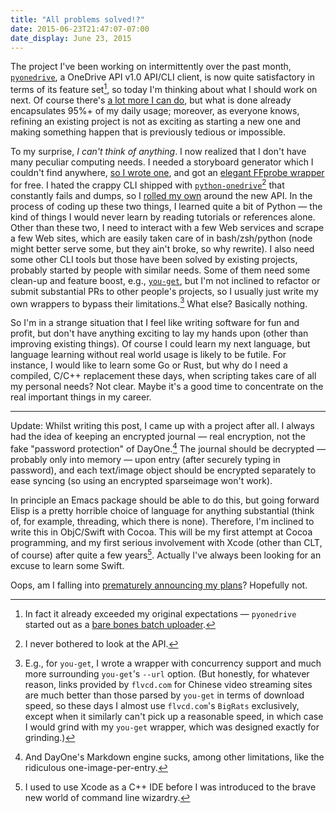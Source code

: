 ```yaml
---
title: "All problems solved!?"
date: 2015-06-23T21:47:07-07:00
date_display: June 23, 2015
---
```

The project I've been working on intermittently over the past month, [`pyonedrive`](https://github.com/zmwangx/pyonedrive), a OneDrive API v1.0 API/CLI client, is now quite satisfactory in terms of its feature set[^1], so today I'm thinking about what I should work on next. Of course there's [a lot more I can do](https://github.com/zmwangx/pyonedrive/labels/enhancement), but what is done already encapsulates 95%+ of my daily usage; moreover, as everyone knows, refining an existing project is not as exciting as starting a new one and making something happen that is previously tedious or impossible.

[^1]: In fact it already exceeded my original expectations — `pyonedrive` started out as a [bare bones batch uploader](https://github.com/zmwangx/pyonedrive/blob/4d21308545ec1462c3892b9ca25300042f1ccb81/README.rst).

To my surprise, *I can't think of anything*. I now realized that I don't have many peculiar computing needs. I needed a storyboard generator which I couldn't find anywhere, [so I wrote one](https://github.com/zmwangx/storyboard), and got an [elegant FFprobe wrapper](https://storyboard.readthedocs.org/en/latest/metadata-cli.html) for free. I hated the crappy CLI shipped with [`python-onedrive`](https://github.com/mk-fg/python-onedrive)[^2] that constantly fails and dumps, so I [rolled my own](https://github.com/zmwangx/pyonedrive) around the new API. In the process of coding up these two things, I learned quite a bit of Python — the kind of things I would never learn by reading tutorials or references alone. Other than these two, I need to interact with a few Web services and scrape a few Web sites, which are easily taken care of in bash/zsh/python (node might better serve some, but they ain't broke, so why rewrite). I also need some other CLI tools but those have been solved by existing projects, probably started by people with similar needs. Some of them need some clean-up and feature boost, e.g., [`you-get`](https://github.com/soimort/you-get), but I'm not inclined to refactor or submit substantial PRs to other people's projects, so I usually just write my own wrappers to bypass their limitations.[^3] What else? Basically nothing.

[^2]: I never bothered to look at the API.

[^3]: E.g., for `you-get`, I wrote a wrapper with concurrency support and much more surrounding `you-get`'s `--url` option. (But honestly, for whatever reason, links provided by `flvcd.com` for Chinese video streaming sites are much better than those parsed by `you-get` in terms of download speed, so these days I almost use `flvcd.com`'s `BigRats` exclusively, except when it similarly can't pick up a reasonable speed, in which case I would grind with my `you-get` wrapper, which was designed exactly for grinding.)

So I'm in a strange situation that I feel like writing software for fun and profit, but don't have anything exciting to lay my hands upon (other than improving existing things). Of course I could learn my next language, but language learning without real world usage is likely to be futile. For instance, I would like to learn some Go or Rust, but why do I need a compiled, C/C++ replacement these days, when scripting takes care of all my personal needs? Not clear. Maybe it's a good time to concentrate on the real important things in my career.

---

Update: Whilst writing this post, I came up with a project after all. I always had the idea of keeping an encrypted journal — real encryption, not the fake "password protection" of DayOne.[^dayone] The journal should be decrypted — probably only into memory — upon entry (after securely typing in password), and each text/image object should be encrypted separately to ease syncing (so using an encrypted sparseimage won't work).

In principle an Emacs package should be able to do this, but going forward Elisp is a pretty horrible choice of language for anything substantial (think of, for example, threading, which there is none). Therefore, I'm inclined to write this in ObjC/Swift with Cocoa. This will be my first attempt at Cocoa programming, and my first serious involvement with Xcode (other than CLT, of course) after quite a few years[^xcode]. Actually I've always been looking for an excuse to learn some Swift.

Oops, am I falling into [prematurely announcing my plans](https://sivers.org/zipit)? Hopefully not.

[^dayone]: And DayOne's Markdown engine sucks, among other limitations, like the ridiculous one-image-per-entry.

[^xcode]: I used to use Xcode as a C++ IDE before I was introduced to the brave new world of command line wizardry.
